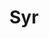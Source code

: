 ---
git: https://github.com/syrjs
logohandle: js_syr
sort: syr
title: Syr
twitter: https://x.com/syr_js
website: https://syr.js.org/
---